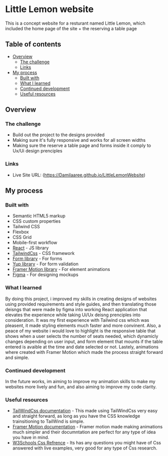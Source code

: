# Little Lemon website

This is a concept website for a resturant named Little Lemon, which included the home page of the site + the reserving a table page

## Table of contents

- [Overview](#overview)
  - [The challenge](#the-challenge)
  - [Links](#links)
- [My process](#my-process)
  - [Built with](#built-with)
  - [What I learned](#what-i-learned)
  - [Continued development](#continued-development)
  - [Useful resources](#useful-resources)


## Overview

### The challenge

- Build out the project to the designs provided
- Making sure it's fully responsive and works for all screen widths
- Making sure the reserve a table page and forms inside it comply to Ux/Ui design prenciples

### Links

- Live Site URL: (https://Damilaaree.github.io/LittleLemonWebsite)

## My process

### Built with

- Semantic HTML5 markup
- CSS custom properties
- Tailwind CSS
- Flexbox
- CSS Grid
- Mobile-first workflow
- [React](https://reactjs.org/) - JS library
- [TailwindCss](https://tailwindcss.com/) - CSS framework
- [Form library](https://formik.org/) - For forms
- [Yup library](https://www.npmjs.com/package/yup/) - For form validation
- [Framer Motion library](https://www.framer.com/motion/) - For element animations
- [Figma](https://www.figma.com/) - For designing mockups

### What I learned

By doing this project, i improved my skills in creating designs of websites using provided requirements and style guides, and then translating those deisngs that were made by figma into working React application that elevates the experience while taking Ui/Ux deisng prenciples into consideration. It was my first experience with Tailwind css which was pleasent, it made styling elements much faster and more convinent. Also, a peace of my website i would love to highlight is the responsive table that shows when a user selects the number of seats needed, which dynamicly changes depending on user input, and form element that mounts if the table entered is avaible at the time and date selected or not. Lastely, animations where created with Framer Motion which made the process straight forward and simple.

### Continued development

In the future works, im aiming to improve my animation skills to make my websites more lively and fun, and also aiming to improve my code clarity.

### Useful resources

- [TailWindCss documentation](https://tailwindcss.com/docs/installation) - This made using TailWindCss very easy and straight forward, as long as you have the CSS knowledge trainsitioning to TailWind is simple.
- [Framer Motion documentation](https://www.framer.com/motion/) - Framer motion made making animations much simpler and their documntation are perfect for any type of idea you have in mind.
- [W3Schools Css Refrence](https://www.w3schools.com/cssref/index.php) - Its has any questions you might have of Css answered with live examples, very good for any type of Css research.


